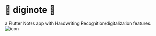 # 🚧 diginote 🚧

a Flutter Notes app with Handwriting Recognition/digitalization features.
![icon](https://github.com/omar546/diginote/assets/71936776/30bc815a-9c0b-4965-a657-eb656c39e9f1)
